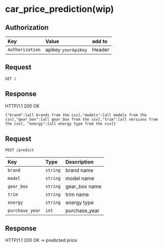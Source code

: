 # car_price_prediction(wip)


## Authorization
| Key | Value | add to |
| :--- | :--- | :--- |
| `Authorization` | apikey `yourApiKey` | Header |

## Request

```http
GET /
```

## Response

HTTP/1.1 200 OK

```{"brand":[all brands from the csv],"models":[all models from the csv],"gear_box":[all gear_box from the csv],"trim":[all versions from the csv], "energy":[all energy type from the csv]}```


## Request
```http
POST /predict
```
| Key | Type | Description |
| :--- | :--- | :--- |
| `brand` | `string` | brand name |
| `model` | `string` | model name |
| `gear_box` | `string` | gear_box name |
| `trim` | `string` | trim name |
| `energy` | `string` | energy type |
| `purchase_year` | `int` | purchase_year |

## Response
HTTP/1.1 200 OK
-> predicted price
